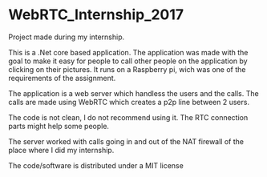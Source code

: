 # WebRTC_Internship_2017
Project made during my internship. 

This is a .Net core based application. The application was made with the goal to make it easy for people to call other people on the application by clicking on their pictures. It runs on a Raspberry pi, wich was one of the requirements of 
the assignment.

The application is a web server which handless the users and the calls. The calls are made using WebRTC which creates a p2p line between 2 users.

The code is not clean, I do not recommend using it. The RTC connection parts might help some people.

The server worked with calls going in and out of the NAT firewall of the place where I did my internship.


The code/software is distributed under a MIT license
